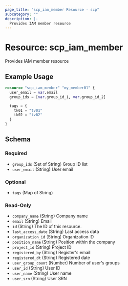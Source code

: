 ```yaml
---
page_title: "scp_iam_member Resource - scp"
subcategory: ""
description: |-
  Provides IAM member resource
---
```


# Resource: scp_iam_member

Provides IAM member resource


## Example Usage

```terraform
resource "scp_iam_member" "my_member01" {
  user_email = var.email
  group_ids = [var.group_id_1, var.group_id_2]

  tags = {
    tk01 = "tv01"
    tk02 = "tv02"
  }
}
```

<!-- schema generated by tfplugindocs -->
## Schema

### Required

- `group_ids` (Set of String) Group ID list
- `user_email` (String) User email

### Optional

- `tags` (Map of String)

### Read-Only

- `company_name` (String) Company name
- `email` (String) Email
- `id` (String) The ID of this resource.
- `last_access_date` (String) Last access data
- `organization_id` (String) Organization ID
- `position_name` (String) Position within the company
- `project_id` (String) Project ID
- `registered_by` (String) Register's email
- `registered_dt` (String) Registered date
- `user_group_count` (Number) Number of user's groups
- `user_id` (String) User ID
- `user_name` (String) User name
- `user_srn` (String) User SRN
